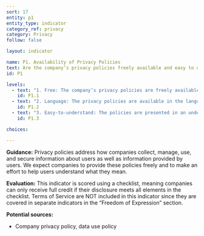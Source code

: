```yaml
---
sort: 17
entity: p1
entity_type: indicator
category_ref: privacy
category: Privacy
follow: false

layout: indicator

name: P1. Availability of Privacy Policies
text: Are the company’s privacy policies freely available and easy to understand?
id: P1

levels:
  - text: "1. Free: The company’s privacy policies are freely available and easy to find without needing to sign up or subscribe."
    id: P1.1
  - text: "2. Language: The privacy policies are available in the language(s) most commonly spoken by the company’s users."
    id: P1.2
  - text: "3. Easy-to-understand: The policies are presented in an understandable manner."
    id: P1.3

choices:

---
```


**Guidance:** Privacy policies address how companies collect, manage, use, and secure information about users as well as information provided by users. We expect companies to provide these policies freely and to make an effort to help users understand what they mean.

**Evaluation:** This indicator is scored using a checklist, meaning companies can only receive full credit if their disclosure meets all elements in the checklist. Terms of Service are NOT included in this indicator since they are covered in separate indicators in the “Freedom of Expression” section.

**Potential sources:**

 - Company privacy policy, data use policy
